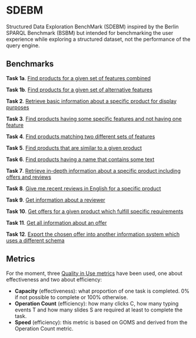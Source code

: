 # SDEBM

Structured Data Exploration BenchMark (SDEBM) inspired by the Berlin SPARQL Benchmark (BSBM) but intended for benchmarking
the user experience while exploring a structured dataset, not the performance of the query engine.

## Benchmarks

**Task 1a**. [Find products for a given set of features combined](Benchmarks/1.md)

**Task 1b**. [Find products for a given set of alternative features](Benchmarks/2.md)

**Task 2**. [Retrieve basic information about a specific product for display purposes](Benchmarks/3.md)

**Task 3**. [Find products having some specific features and not having one feature](Benchmarks/4.md)

**Task 4**. [Find products matching two different sets of features](Benchmarks/5.md)

**Task 5**. [Find products that are similar to a given product](Benchmarks/6.md)

**Task 6**. [Find products having a name that contains some text](Benchmarks/7.md)

**Task 7**. [Retrieve in-depth information about a specific product including offers and reviews](Benchmarks/8.md)

**Task 8**. [Give me recent reviews in English for a specific product](Benchmarks/9.md)

**Task 9**. [Get information about a reviewer](Benchmarks/10.md)

**Task 10**. [Get offers for a given product which fulfill specific requirements](Benchmarks/11.md)

**Task 11**. [Get all information about an offer](Benchmarks/12.md)

**Task 12**. [Export the chosen offer into another information system which uses a different schema](Benchmarks/13.md)

## Metrics

For the moment, three [Quality in Use metrics](http://www.jucs.org/jucs_19_8/using_SWET_QUM_to) have been used, one about effectiveness and two about efficiency:

* **Capacity** (effectiveness): what proportion of one task is completed. 0% if not possible to complete or 100% otherwise.
* **Operation Count** (efficiency): how many clicks C, how many typing events T and how many slides S are required at least to complete the task.
* **Speed** (efficiency): this metric is based on GOMS and derived from the Operation Count metric.
